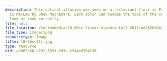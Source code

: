 ```yaml
---
description: This optical illusion was seen on a restaurant floor in Paris, and coded
  in MATLAB by Shev Macnamara. Each color can become the tops of the cubes if you
  look at them correctly.
file: null
file_location: /coursemedia/18-06sc-linear-algebra-fall-2011/ad862b68e2323331fd3ee944ed704f38_18-06scf11.jpg
file_type: image/jpeg
resourcetype: Image
title: 18-06scf11.jpg
type: resource
uid: ad862b68-e232-3331-fd3e-e944ed704f38
---
```

